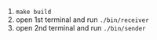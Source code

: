 1. `make build`
2. open 1st terminal and run `./bin/receiver`
3. open 2nd terminal and run `./bin/sender`
